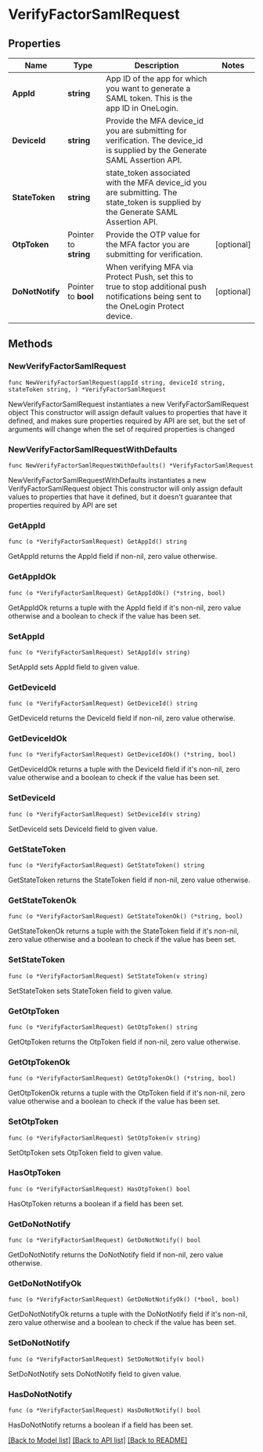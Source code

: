 # VerifyFactorSamlRequest

## Properties

Name | Type | Description | Notes
------------ | ------------- | ------------- | -------------
**AppId** | **string** | App ID of the app for which you want to generate a SAML token. This is the app ID in OneLogin. | 
**DeviceId** | **string** | Provide the MFA device_id you are submitting for verification. The device_id is supplied by the Generate SAML Assertion API. | 
**StateToken** | **string** | state_token associated with the MFA device_id you are submitting. The state_token is supplied by the Generate SAML Assertion API. | 
**OtpToken** | Pointer to **string** | Provide the OTP value for the MFA factor you are submitting for verification. | [optional] 
**DoNotNotify** | Pointer to **bool** | When verifying MFA via Protect Push, set this to true to stop additional push notifications being sent to the OneLogin Protect device. | [optional] 

## Methods

### NewVerifyFactorSamlRequest

`func NewVerifyFactorSamlRequest(appId string, deviceId string, stateToken string, ) *VerifyFactorSamlRequest`

NewVerifyFactorSamlRequest instantiates a new VerifyFactorSamlRequest object
This constructor will assign default values to properties that have it defined,
and makes sure properties required by API are set, but the set of arguments
will change when the set of required properties is changed

### NewVerifyFactorSamlRequestWithDefaults

`func NewVerifyFactorSamlRequestWithDefaults() *VerifyFactorSamlRequest`

NewVerifyFactorSamlRequestWithDefaults instantiates a new VerifyFactorSamlRequest object
This constructor will only assign default values to properties that have it defined,
but it doesn't guarantee that properties required by API are set

### GetAppId

`func (o *VerifyFactorSamlRequest) GetAppId() string`

GetAppId returns the AppId field if non-nil, zero value otherwise.

### GetAppIdOk

`func (o *VerifyFactorSamlRequest) GetAppIdOk() (*string, bool)`

GetAppIdOk returns a tuple with the AppId field if it's non-nil, zero value otherwise
and a boolean to check if the value has been set.

### SetAppId

`func (o *VerifyFactorSamlRequest) SetAppId(v string)`

SetAppId sets AppId field to given value.


### GetDeviceId

`func (o *VerifyFactorSamlRequest) GetDeviceId() string`

GetDeviceId returns the DeviceId field if non-nil, zero value otherwise.

### GetDeviceIdOk

`func (o *VerifyFactorSamlRequest) GetDeviceIdOk() (*string, bool)`

GetDeviceIdOk returns a tuple with the DeviceId field if it's non-nil, zero value otherwise
and a boolean to check if the value has been set.

### SetDeviceId

`func (o *VerifyFactorSamlRequest) SetDeviceId(v string)`

SetDeviceId sets DeviceId field to given value.


### GetStateToken

`func (o *VerifyFactorSamlRequest) GetStateToken() string`

GetStateToken returns the StateToken field if non-nil, zero value otherwise.

### GetStateTokenOk

`func (o *VerifyFactorSamlRequest) GetStateTokenOk() (*string, bool)`

GetStateTokenOk returns a tuple with the StateToken field if it's non-nil, zero value otherwise
and a boolean to check if the value has been set.

### SetStateToken

`func (o *VerifyFactorSamlRequest) SetStateToken(v string)`

SetStateToken sets StateToken field to given value.


### GetOtpToken

`func (o *VerifyFactorSamlRequest) GetOtpToken() string`

GetOtpToken returns the OtpToken field if non-nil, zero value otherwise.

### GetOtpTokenOk

`func (o *VerifyFactorSamlRequest) GetOtpTokenOk() (*string, bool)`

GetOtpTokenOk returns a tuple with the OtpToken field if it's non-nil, zero value otherwise
and a boolean to check if the value has been set.

### SetOtpToken

`func (o *VerifyFactorSamlRequest) SetOtpToken(v string)`

SetOtpToken sets OtpToken field to given value.

### HasOtpToken

`func (o *VerifyFactorSamlRequest) HasOtpToken() bool`

HasOtpToken returns a boolean if a field has been set.

### GetDoNotNotify

`func (o *VerifyFactorSamlRequest) GetDoNotNotify() bool`

GetDoNotNotify returns the DoNotNotify field if non-nil, zero value otherwise.

### GetDoNotNotifyOk

`func (o *VerifyFactorSamlRequest) GetDoNotNotifyOk() (*bool, bool)`

GetDoNotNotifyOk returns a tuple with the DoNotNotify field if it's non-nil, zero value otherwise
and a boolean to check if the value has been set.

### SetDoNotNotify

`func (o *VerifyFactorSamlRequest) SetDoNotNotify(v bool)`

SetDoNotNotify sets DoNotNotify field to given value.

### HasDoNotNotify

`func (o *VerifyFactorSamlRequest) HasDoNotNotify() bool`

HasDoNotNotify returns a boolean if a field has been set.


[[Back to Model list]](../README.md#documentation-for-models) [[Back to API list]](../README.md#documentation-for-api-endpoints) [[Back to README]](../README.md)


